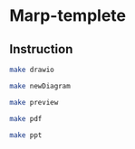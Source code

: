 # Marp-templete







## Instruction

```bash
make drawio
```


```bash
make newDiagram
```


```bash
make preview
```

```bash
make pdf
```

```bash
make ppt
```
